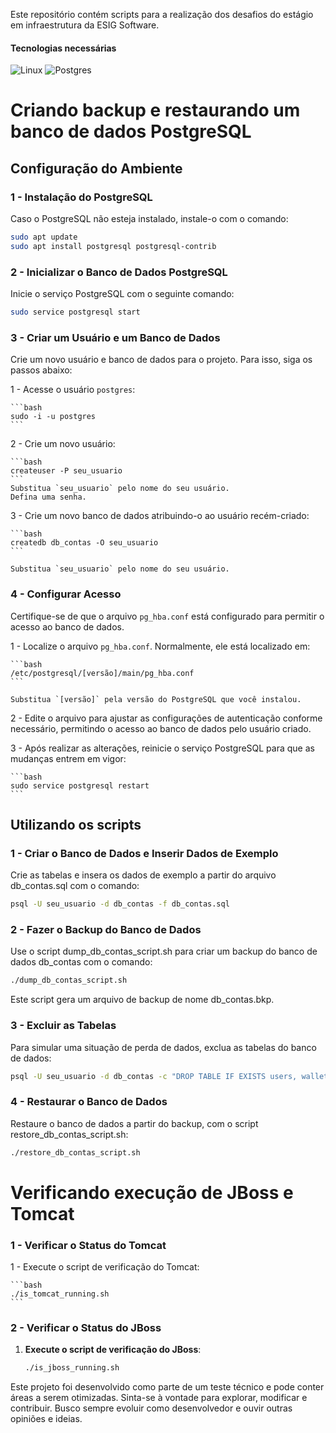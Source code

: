 Este repositório contém scripts para a realização dos desafios do estágio em infraestrutura da ESIG Software.

#### Tecnologias necessárias
![Linux](https://img.shields.io/badge/linux-ffff00?style=for-the-badge&logo=linux&logoColor=black)
![Postgres](https://img.shields.io/badge/PostgreSQL-316192?style=for-the-badge&logo=postgresql&logoColor=white)

# Criando backup e restaurando um banco de dados PostgreSQL

## Configuração do Ambiente

### 1 - Instalação do PostgreSQL

Caso o PostgreSQL não esteja instalado, instale-o com o comando:

```bash
sudo apt update
sudo apt install postgresql postgresql-contrib
```

### 2 - Inicializar o Banco de Dados PostgreSQL

Inicie o serviço PostgreSQL com o seguinte comando:

```bash
sudo service postgresql start
```

### 3 - Criar um Usuário e um Banco de Dados

Crie um novo usuário e banco de dados para o projeto. Para isso, siga os passos abaixo:

1 - Acesse o usuário `postgres`:

    ```bash
    sudo -i -u postgres
    ```

2 - Crie um novo usuário:

    ```bash
    createuser -P seu_usuario
    ```
    Substitua `seu_usuario` pelo nome do seu usuário.
    Defina uma senha.

3 - Crie um novo banco de dados atribuindo-o ao usuário recém-criado:

    ```bash
    createdb db_contas -O seu_usuario
    ```

    Substitua `seu_usuario` pelo nome do seu usuário.

### 4 - Configurar Acesso

Certifique-se de que o arquivo `pg_hba.conf` está configurado para permitir o acesso ao banco de dados.

1 - Localize o arquivo `pg_hba.conf`. Normalmente, ele está localizado em:

    ```bash
    /etc/postgresql/[versão]/main/pg_hba.conf
    ```

    Substitua `[versão]` pela versão do PostgreSQL que você instalou.

2 - Edite o arquivo para ajustar as configurações de autenticação conforme necessário, permitindo o acesso ao banco de dados pelo usuário criado.

3 - Após realizar as alterações, reinicie o serviço PostgreSQL para que as mudanças entrem em vigor:

    ```bash
    sudo service postgresql restart
    ```

## Utilizando os scripts

### 1 - Criar o Banco de Dados e Inserir Dados de Exemplo

Crie as tabelas e insera os dados de exemplo a partir do arquivo db_contas.sql com o comando:

```bash
psql -U seu_usuario -d db_contas -f db_contas.sql
```

### 2 - Fazer o Backup do Banco de Dados

Use o script dump_db_contas_script.sh para criar um backup do banco de dados db_contas com o comando:

```bash
./dump_db_contas_script.sh
```

Este script gera um arquivo de backup de nome db_contas.bkp.

### 3 - Excluir as Tabelas

Para simular uma situação de perda de dados, exclua as tabelas do banco de dados:

```bash
psql -U seu_usuario -d db_contas -c "DROP TABLE IF EXISTS users, wallets CASCADE;"
```

### 4 - Restaurar o Banco de Dados

Restaure o banco de dados a partir do backup, com o script restore_db_contas_script.sh:

```bash
./restore_db_contas_script.sh
```

# Verificando execução de JBoss e Tomcat

### 1 - Verificar o Status do Tomcat

1 - Execute o script de verificação do Tomcat:

    ```bash
    ./is_tomcat_running.sh
    ```

### 2 - Verificar o Status do JBoss

1. **Execute o script de verificação do JBoss**:

    ```bash
    ./is_jboss_running.sh
    ```

Este projeto foi desenvolvido como parte de um teste técnico e pode conter áreas a serem otimizadas. Sinta-se à vontade para explorar, modificar e contribuir. Busco sempre evoluir como desenvolvedor e ouvir outras opiniões e ideias.